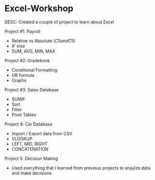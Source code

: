 # Excel-Workshop
DESC: Created a couple of project to learn about Excel

Project #1: Payroll
- Relative vs Absolute ($C5 and C$5)
- IF else 
- SUM, AVG, MIN, MAX

Project #2: Gradebook
- Conditional Formatting
- OR formula 
- Graphs 

Project #3: Sales Database
- SUMIF
- Sort
- Filter
- Pivot Tables

Project 4: Car Database
- Import / Export data from CSV
- VLOOKUP
- LEFT, MID, RIGHT
- CONCATENATION

Project 5: Decision Making
- Used everything that I learned from previous projects to anaylze data and make decisions
